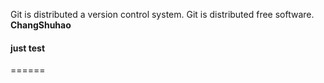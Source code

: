 Git is distributed a version control system.
Git is distributed free software.
**ChangShuhao**
#### just test 
======